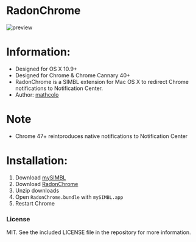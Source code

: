 # RadonChrome

![preview](preview.png)

# Information:

- Designed for OS X 10.9+
- Designed for Chrome & Chrome Cannary 40+
- RadonChrome is a SIMBL extension for Mac OS X to redirect Chrome notifications to Notification Center.
- Author: [mathcolo](https://github.com/mathcolo)

# Note

- Chrome 47+ reintoroduces native notifications to Notification Center

# Installation:

1. Download [mySIMBL](https://github.com/w0lfschild/app_updates/raw/master/mySIMBL/mySIMBL_0.2.5.zip)
2. Download [RadonChrome](https://github.com/w0lfschild/RadonChrome/raw/master/build/RadonChrome.zip)
3. Unzip downloads
4. Open `RadonChrome.bundle` with `mySIMBL.app`
5. Restart Chrome

### License
MIT. See the included LICENSE file in the repository for more information.
